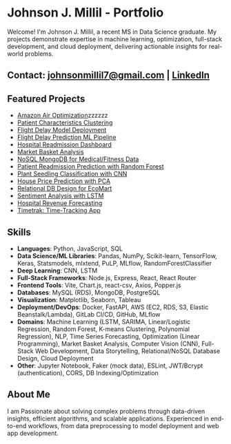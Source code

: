 # Johnson J. Millil - Portfolio

Welcome! I'm Johnson J. Millil, a recent MS in Data Science graduate. My projects demonstrate expertise in machine learning, optimization, full-stack development, and cloud deployment, delivering actionable insights for real-world problems. 

## Contact: johnsonmillil7@gmail.com | [LinkedIn](https://www.linkedin.com/in/johnson-millil-28ba60245/)

## Featured Projects
- [Amazon Air Optimization](/Amazon_Air_Optimization)zzzzzz
- [Patient Characteristics Clustering](/Clustering_Techniques_Patient_Characteristics)
- [Flight Delay Model Deployment](/Flight_Delay_Model_Deployment)
- [Flight Delay Prediction ML Pipeline](/Flight_Delay_Prediction_ML_Pipeline)
- [Hospital Readmission Dashboard](/Hospital_Readmission_Analysis_and_Interactive_Dashboard)
- [Market Basket Analysis](/Market_Basket_Analysis)
- [NoSQL MongoDB for Medical/Fitness Data](/NoSQL_MongoDB_for_Medical_and_Fitness_Data)
- [Patient Readmission Prediction with Random Forest](/Patient_Readmission_Prediction_with_Random_Forest)
- [Plant Seedling Classification with CNN](/Plant_Seedling_Classification_with_CNN)
- [House Price Prediction with PCA](/Principal_Component_Analysis_and_Linear_Regression)
- [Relational DB Design for EcoMart](/Relational_Database_Design_for_Ecomart)
- [Sentiment Analysis with LSTM](/Sentiment_Analysis_LSTM_Neural_Networks)
- [Hospital Revenue Forecasting](/Time_Series_Modeling_for_Hospital_Revenue_Forecasting_analysis)
- [Timetrak: Time-Tracking App](/_Timetrak)

## Skills
- **Languages**: Python, JavaScript, SQL
- **Data Science/ML Libraries**: Pandas, NumPy, Scikit-learn, TensorFlow, Keras, Statsmodels, mlxtend, PuLP, MLflow, RandomForestClassifier
- **Deep Learning**: CNN, LSTM
- **Full-Stack Frameworks**: Node.js, Express, React, React Router
- **Frontend Tools**: Vite, Chart.js, react-csv, Axios, Popper.js
- **Databases**: MySQL (RDS), MongoDB, PostgreSQL
- **Visualization**: Matplotlib, Seaborn, Tableau
- **Deployment/DevOps**: Docker, FastAPI, AWS (EC2, RDS, S3, Elastic Beanstalk/Lambda), GitLab CI/CD, GitHub, MLflow
- **Domains**: Machine Learning (LSTM, SARIMA, Linear/Logistic Regression, Random Forest, K-means Clustering, Polynomial Regression), NLP, Time Series Forecasting, Optimization (Linear Programming), Market Basket Analysis, Computer Vision (CNN), Full-Stack Web Development, Data Storytelling, Relational/NoSQL Database Design, Cloud Deployment
- **Other**: Jupyter Notebook, Faker (mock data), ESLint, JWT/Bcrypt (authentication), CORS, DB Indexing/Optimization

## About Me
I am Passionate about solving complex problems through data-driven insights, efficient algorithms, and scalable applications. Experienced in end-to-end workflows, from data preprocessing to model deployment and web app development.

